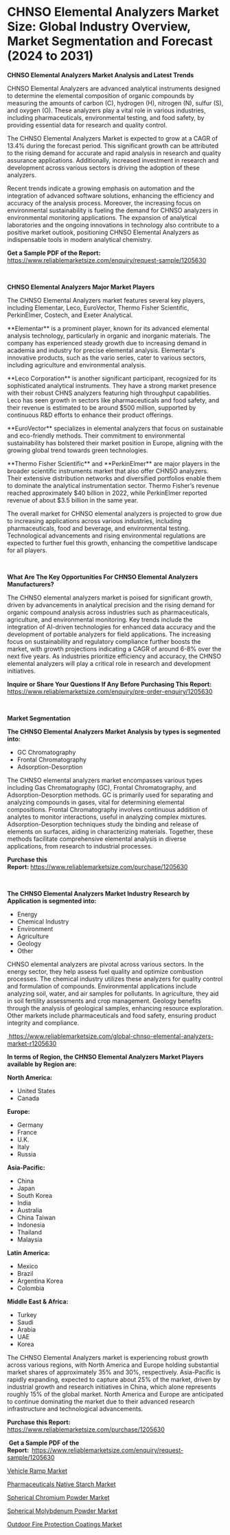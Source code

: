 <p><h1>CHNSO Elemental Analyzers Market Size: Global Industry Overview, Market Segmentation and Forecast (2024 to 2031)</h1></p><p><strong>CHNSO Elemental Analyzers Market Analysis and Latest Trends</strong></p>
<p><p>CHNSO Elemental Analyzers are advanced analytical instruments designed to determine the elemental composition of organic compounds by measuring the amounts of carbon (C), hydrogen (H), nitrogen (N), sulfur (S), and oxygen (O). These analyzers play a vital role in various industries, including pharmaceuticals, environmental testing, and food safety, by providing essential data for research and quality control.</p><p>The CHNSO Elemental Analyzers Market is expected to grow at a CAGR of 13.4% during the forecast period. This significant growth can be attributed to the rising demand for accurate and rapid analysis in research and quality assurance applications. Additionally, increased investment in research and development across various sectors is driving the adoption of these analyzers. </p><p>Recent trends indicate a growing emphasis on automation and the integration of advanced software solutions, enhancing the efficiency and accuracy of the analysis process. Moreover, the increasing focus on environmental sustainability is fueling the demand for CHNSO analyzers in environmental monitoring applications. The expansion of analytical laboratories and the ongoing innovations in technology also contribute to a positive market outlook, positioning CHNSO Elemental Analyzers as indispensable tools in modern analytical chemistry.</p></p>
<p><strong>Get a Sample PDF of the Report:&nbsp;</strong> <a href="https://www.reliablemarketsize.com/enquiry/request-sample/1205630?utm_campaign=1133&utm_medium=2&utm_source=Github&utm_content=ia&utm_term=16102024&utm_id=chnso-elemental-analyzers">https://www.reliablemarketsize.com/enquiry/request-sample/1205630</a></p>
<p>&nbsp;</p>
<p><strong>CHNSO Elemental Analyzers Major Market Players</strong></p>
<p><p>The CHNSO Elemental Analyzers market features several key players, including Elementar, Leco, EuroVector, Thermo Fisher Scientific, PerkinElmer, Costech, and Exeter Analytical. </p><p>**Elementar** is a prominent player, known for its advanced elemental analysis technology, particularly in organic and inorganic materials. The company has experienced steady growth due to increasing demand in academia and industry for precise elemental analysis. Elementar's innovative products, such as the vario series, cater to various sectors, including agriculture and environmental analysis. </p><p>**Leco Corporation** is another significant participant, recognized for its sophisticated analytical instruments. They have a strong market presence with their robust CHNS analyzers featuring high throughput capabilities. Leco has seen growth in sectors like pharmaceuticals and food safety, and their revenue is estimated to be around $500 million, supported by continuous R&D efforts to enhance their product offerings.</p><p>**EuroVector** specializes in elemental analyzers that focus on sustainable and eco-friendly methods. Their commitment to environmental sustainability has bolstered their market position in Europe, aligning with the growing global trend towards green technologies.</p><p>**Thermo Fisher Scientific** and **PerkinElmer** are major players in the broader scientific instruments market that also offer CHNSO analyzers. Their extensive distribution networks and diversified portfolios enable them to dominate the analytical instrumentation sector. Thermo Fisher’s revenue reached approximately $40 billion in 2022, while PerkinElmer reported revenue of about $3.5 billion in the same year.</p><p>The overall market for CHNSO elemental analyzers is projected to grow due to increasing applications across various industries, including pharmaceuticals, food and beverage, and environmental testing. Technological advancements and rising environmental regulations are expected to further fuel this growth, enhancing the competitive landscape for all players.</p></p>
<p>&nbsp;</p>
<p><strong>What Are The Key Opportunities For CHNSO Elemental Analyzers Manufacturers?</strong></p>
<p><p>The CHNSO elemental analyzers market is poised for significant growth, driven by advancements in analytical precision and the rising demand for organic compound analysis across industries such as pharmaceuticals, agriculture, and environmental monitoring. Key trends include the integration of AI-driven technologies for enhanced data accuracy and the development of portable analyzers for field applications. The increasing focus on sustainability and regulatory compliance further boosts the market, with growth projections indicating a CAGR of around 6-8% over the next five years. As industries prioritize efficiency and accuracy, the CHNSO elemental analyzers will play a critical role in research and development initiatives.</p></p>
<p><strong>Inquire or Share Your Questions If Any Before Purchasing This Report:</strong> <a href="https://www.reliablemarketsize.com/enquiry/pre-order-enquiry/1205630?utm_campaign=1133&utm_medium=2&utm_source=Github&utm_content=ia&utm_term=16102024&utm_id=chnso-elemental-analyzers">https://www.reliablemarketsize.com/enquiry/pre-order-enquiry/1205630</a></p>
<p>&nbsp;</p>
<p><strong>Market Segmentation</strong></p>
<p><strong>The CHNSO Elemental Analyzers Market Analysis by types is segmented into:</strong></p>
<p><ul><li>GC Chromatography</li><li>Frontal Chromatography</li><li>Adsorption-Desorption</li></ul></p>
<p><p>The CHNSO elemental analyzers market encompasses various types including Gas Chromatography (GC), Frontal Chromatography, and Adsorption-Desorption methods. GC is primarily used for separating and analyzing compounds in gases, vital for determining elemental compositions. Frontal Chromatography involves continuous addition of analytes to monitor interactions, useful in analyzing complex mixtures. Adsorption-Desorption techniques study the binding and release of elements on surfaces, aiding in characterizing materials. Together, these methods facilitate comprehensive elemental analysis in diverse applications, from research to industrial processes.</p></p>
<p><strong>Purchase this Report:&nbsp;</strong><a href="https://www.reliablemarketsize.com/purchase/1205630?utm_campaign=1133&utm_medium=2&utm_source=Github&utm_content=ia&utm_term=16102024&utm_id=chnso-elemental-analyzers">https://www.reliablemarketsize.com/purchase/1205630</a></p>
<p>&nbsp;</p>
<p><strong>The CHNSO Elemental Analyzers Market Industry Research by Application is segmented into:</strong></p>
<p><ul><li>Energy</li><li>Chemical Industry</li><li>Environment</li><li>Agriculture</li><li>Geology</li><li>Other</li></ul></p>
<p><p>CHNSO elemental analyzers are pivotal across various sectors. In the energy sector, they help assess fuel quality and optimize combustion processes. The chemical industry utilizes these analyzers for quality control and formulation of compounds. Environmental applications include analyzing soil, water, and air samples for pollutants. In agriculture, they aid in soil fertility assessments and crop management. Geology benefits through the analysis of geological samples, enhancing resource exploration. Other markets include pharmaceuticals and food safety, ensuring product integrity and compliance.</p></p>
<p><a href="https://www.reliablemarketsize.com/global-chnso-elemental-analyzers-market-r1205630?utm_campaign=1133&utm_medium=2&utm_source=Github&utm_content=ia&utm_term=16102024&utm_id=chnso-elemental-analyzers">&nbsp;https://www.reliablemarketsize.com/global-chnso-elemental-analyzers-market-r1205630</a></p>
<p><strong>In terms of Region, the CHNSO Elemental Analyzers Market Players available by Region are:</strong></p>
<p>
    <p> <strong> North America: </strong>
        <ul>
            <li>United States</li>
            <li>Canada</li>
        </ul>
        </p> 
    <p> <strong> Europe: </strong>
        <ul>
            <li>Germany</li>
            <li>France</li>
            <li>U.K.</li>
            <li>Italy</li>
            <li>Russia</li>
        </ul>
        </p> 
    <p> <strong> Asia-Pacific: </strong>
        <ul>
            <li>China</li>
            <li>Japan</li>
            <li>South Korea</li>
            <li>India</li>
            <li>Australia</li>
            <li>China Taiwan</li>
            <li>Indonesia</li>
            <li>Thailand</li>
            <li>Malaysia</li>
        </ul>
        </p> 
    <p> <strong> Latin America: </strong>
        <ul>
            <li>Mexico</li>
            <li>Brazil</li>
            <li>Argentina Korea</li>
            <li>Colombia</li>
        </ul>
        </p> 
    <p> <strong> Middle East & Africa: </strong>
        <ul>
            <li>Turkey</li>
            <li>Saudi</li>
            <li>Arabia</li>
            <li>UAE</li>
            <li>Korea</li>
        </ul>
    </p>
    </p>
<p><p>The CHNSO Elemental Analyzers market is experiencing robust growth across various regions, with North America and Europe holding substantial market shares of approximately 35% and 30%, respectively. Asia-Pacific is rapidly expanding, expected to capture about 25% of the market, driven by industrial growth and research initiatives in China, which alone represents roughly 15% of the global market. North America and Europe are anticipated to continue dominating the market due to their advanced research infrastructure and technological advancements.</p></p>
<p><strong>Purchase this Report: </strong><a href="https://www.reliablemarketsize.com/purchase/1205630?utm_campaign=1133&utm_medium=2&utm_source=Github&utm_content=ia&utm_term=16102024&utm_id=chnso-elemental-analyzers">https://www.reliablemarketsize.com/purchase/1205630</a></p>
<p>&nbsp;<strong>Get a Sample PDF of the Report:&nbsp;&nbsp;</strong><a href="https://www.reliablemarketsize.com/enquiry/request-sample/1205630?utm_campaign=1133&utm_medium=2&utm_source=Github&utm_content=ia&utm_term=16102024&utm_id=chnso-elemental-analyzers">https://www.reliablemarketsize.com/enquiry/request-sample/1205630</a></p>
<p><strong></strong></p>
<p><p><a href="https://issuu.com/reportprime-2/docs/vehicle-ramp-market-size-2030.pptx_88142b152d0385?utm_campaign=1133&utm_medium=2&utm_source=Github&utm_content=ia&utm_term=16102024&utm_id=chnso-elemental-analyzers">Vehicle Ramp Market</a></p><p><a href="https://github.com/janelbaub6/Market-Research-Report-List-1/blob/main/pharmaceuticals-native-starch-market.md?utm_campaign=1133&utm_medium=2&utm_source=Github&utm_content=ia&utm_term=16102024&utm_id=chnso-elemental-analyzers">Pharmaceuticals Native Starch Market</a></p><p><a href="https://www.linkedin.com/pulse/spherical-chromium-powder-mosaic-piecing-together-global-market-dtqce?trk=public_post_embed_feed-article-content&utm_campaign=1133&utm_medium=2&utm_source=Github&utm_content=ia&utm_term=16102024&utm_id=chnso-elemental-analyzers">Spherical Chromium Powder Market</a></p><p><a href="https://www.linkedin.com/pulse/global-spherical-molybdenum-powder-nexus-sector-confluences-mnpge?trk=public_post_embed_feed-article-content&utm_campaign=1133&utm_medium=2&utm_source=Github&utm_content=ia&utm_term=16102024&utm_id=chnso-elemental-analyzers">Spherical Molybdenum Powder Market</a></p><p><a href="https://github.com/maegansw4/Market-Research-Report-List-1/blob/main/outdoor-fire-protection-coatings-market.md?utm_campaign=1133&utm_medium=2&utm_source=Github&utm_content=ia&utm_term=16102024&utm_id=chnso-elemental-analyzers">Outdoor Fire Protection Coatings Market</a></p></p>